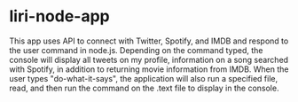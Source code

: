 # liri-node-app

This app uses API to connect with Twitter, Spotify, and IMDB and respond to the user command in node.js. Depending on the command typed, the console will display all tweets on my profile, information on a song searched with Spotify, in addition to returning movie information from IMDB. When the user types "do-what-it-says", the application will also run a specified file, read, and then run the command on the .text file to display in the console.
